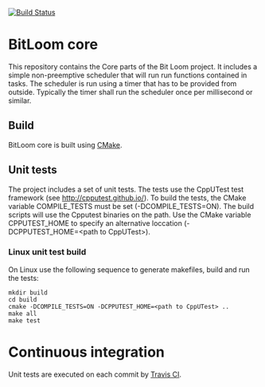 [![Build Status](https://travis-ci.org/bluezephyr/bitloom-core.svg?branch=master)](https://travis-ci.org/bluezephyr/bitloom-core)

# BitLoom core

This repository contains the Core parts of the Bit Loom project. It includes a
simple non-preemptive scheduler that will run run functions contained in tasks.
The scheduler is run using a timer that has to be provided from outside.
Typically the timer shall run the scheduler once per millisecond or similar.

## Build

BitLoom core is built using [CMake](https://cmake.org).

## Unit tests

The project includes a set of unit tests. The tests use the CppUTest test framework
(see http://cpputest.github.io/). To build the tests, the CMake variable
COMPILE_TESTS must be set (-DCOMPILE_TESTS=ON). The build scripts will use the
Cpputest binaries on the path. Use the CMake variable CPPUTEST_HOME to specify
an alternative loccation (-DCPPUTEST_HOME=\<path to CppUTest>).

### Linux unit test build

On Linux use the following sequence to generate makefiles, build and run the
tests:

    mkdir build
    cd build
    cmake -DCOMPILE_TESTS=ON -DCPPUTEST_HOME=<path to CppUTest> ..
    make all
    make test

# Continuous integration

Unit tests are executed on each commit by
[Travis CI](https://travis-ci.org/bluezephyr/bitloom-core).

